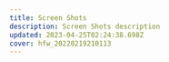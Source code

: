 ```yaml
---
title: Screen Shots
description: Screen Shots description
updated: 2023-04-25T02:24:38.698Z
cover: hfw_20220219210113
---
```

